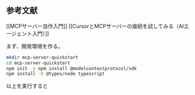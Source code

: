 


## 参考文献
[[MCPサーバー自作入門]]
[[CursorとMCPサーバーの接続を試してみる（AIエージェント入門）]]


まず、開発環境を作る。

```zsh
mkdir mcp-server-quickstart 
cd mcp-server-quickstart 
npm init -y npm install @modelcontextprotocol/sdk 
npm install -D @types/node typescript
```



以上を実行すると